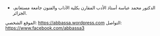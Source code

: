 * الدكتور محمد عباسة أستاذ الأدب المقارن بكلية الآداب والفنون جامعة مستغانم، الجزائر.
 
الموقع الشخصي:
https://abbassa.wordpress.com
التواصل:
https://www.facebook.com/abbassa3
